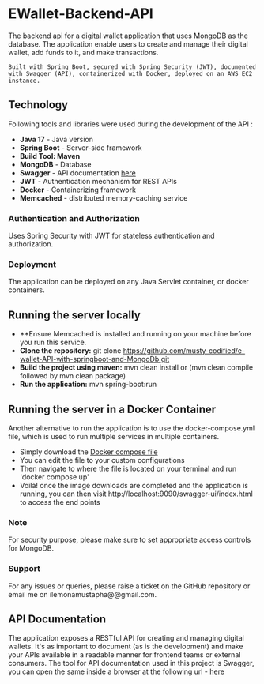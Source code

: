 # EWallet-Backend-API
The backend api for a digital wallet application that uses MongoDB as the database.
The application enable users to create and manage their digital wallet, add funds to it, and make transactions.


`Built with Spring Boot, secured with Spring Security (JWT), documented with Swagger (API),
containerized with Docker, deployed on an AWS EC2 instance.`

## Technology ##
Following tools and libraries were used during the development of the API :
- **Java 17** - Java version
- **Spring Boot** - Server-side framework
- **Build Tool: Maven**
- **MongoDB** - Database
- **Swagger** - API documentation [here](http://localhost:9090/swagger-ui/index.html#/)
- **JWT** - Authentication mechanism for REST APIs
- **Docker** - Containerizing framework
- **Memcached** - distributed memory-caching service

### Authentication and Authorization
Uses Spring Security with JWT for stateless authentication and authorization.

### Deployment
The application can be deployed on any Java Servlet container, or docker containers.

## Running the server locally ##
* **Ensure Memcached is installed and running on your machine before you run this service.
* **Clone the repository:** git clone https://github.com/musty-codified/e-wallet-API-with-springboot-and-MongoDb.git
* **Build the project using maven:** mvn clean install or (mvn clean compile followed by mvn clean package)
* **Run the application:** mvn spring-boot:run


## Running the server in a Docker Container ##
Another alternative to run the application is to use the docker-compose.yml file, which is used to run multiple services in multiple containers.
* Simply download the [Docker compose file](https://github.com/musty-codified/e-Wallet-API-with-Springboot-and-MongoDB/blob/main/docker-compose.yml)
* You can edit the file to your custom configurations
* Then navigate to where the file is located on your terminal and run 'docker compose up'
* Voilà! once the image downloads are completed and the application is running, you can then visit http://localhost:9090/swagger-ui/index.html to access the end points

### Note
For security purpose, please make sure to set appropriate access controls for MongoDB.

### Support
For any issues or queries, please raise a ticket on the GitHub repository or email me on ilemonamustapha@@gmail.com.

## API Documentation ##
The application exposes a RESTful API for creating and managing digital wallets.
It's as important to document (as is the development) and make your APIs available in a readable manner for frontend teams or external consumers.
The tool for API documentation used in this project is Swagger, you can open the same inside a browser at the following url - [here](http://localhost:9090/swagger-ui/index.html#/)








